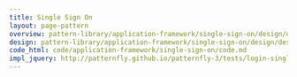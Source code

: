 ```yaml
---
title: Single Sign On
layout: page-pattern
overview: pattern-library/application-framework/single-sign-on/design/overview.md
design: pattern-library/application-framework/single-sign-on/design/design.md
code_html: code/application-framework/single-sign-on/code.md
impl_jquery: http://patternfly.github.io/patternfly-3/tests/login-single-sign-on.html
---
```

